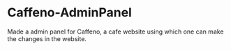 # Caffeno-AdminPanel
Made a admin panel for Caffeno, a cafe website using which one can make the changes in the website.
